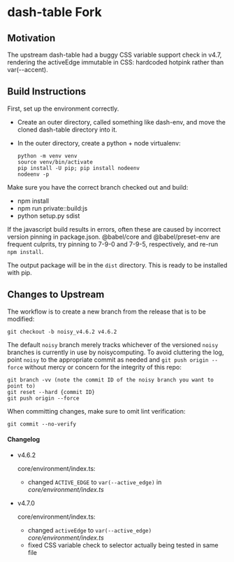 # dash-table Fork

## Motivation

The upstream dash-table had a buggy CSS variable support check in v4.7, rendering
the activeEdge immutable in CSS: hardcoded hotpink rather than var(--accent).

## Build Instructions

First, set up the environment correctly.

* Create an outer directory, called something like dash-env, and move
  the cloned dash-table directory into it.
* In the outer directory, create a python + node virtualenv:
    
    ```
    python -m venv venv
    source venv/bin/activate
    pip install -U pip; pip install nodeenv
    nodeenv -p
    ```

Make sure you have the correct branch checked out and build:

* npm install
* npm run private::build:js
* python setup.py sdist

If the javascript build results in errors, often these are caused by incorrect version
pinning in package.json. @babel/core and @babel/preset-env are frequent culprits, try
pinning to 7-9-0 and 7-9-5, respectively, and re-run `npm install`.

The output package will be in the `dist` directory. This is ready to be installed with
pip.

## Changes to Upstream

The workflow is to create a new branch from the release that is to be modified:

    git checkout -b noisy_v4.6.2 v4.6.2

The default `noisy` branch merely tracks whichever of the versioned `noisy` branches
is currently in use by noisycomputing. To avoid cluttering the log, point `noisy` to
the appropriate commit as needed and `git push origin --force` without mercy or
concern for the integrity of this repo:

    git branch -vv (note the commit ID of the noisy branch you want to point to)
    git reset --hard {commit ID}
    git push origin --force

When committing changes, make sure to omit lint verification:

    git commit --no-verify

#### Changelog

* v4.6.2

   core/environment/index.ts:

    * changed `ACTIVE_EDGE` to `var(--active_edge)` in _core/environment/index.ts_

* v4.7.0

   core/environment/index.ts:

    * changed `activeEdge` to `var(--active_edge)` _core/environment/index.ts_
    * fixed CSS variable check to selector actually being tested in same file
